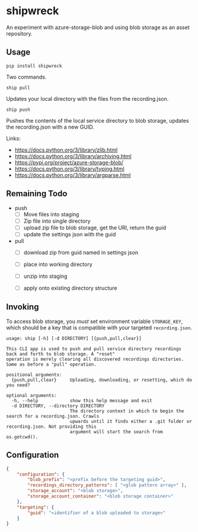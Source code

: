 # shipwreck
An experiment with azure-storage-blob and using blob storage as an asset repository.

## Usage

`pip install shipwreck`

Two commands.

`ship pull`

Updates your local directory with the files from the recording.json.

`ship push`

Pushes the contents of the local service directory to blob storage, updates the recording.json with a new GUID.

Links:

- https://docs.python.org/3/library/zlib.html
- https://docs.python.org/3/library/archiving.html
- https://pypi.org/project/azure-storage-blob/
- https://docs.python.org/3/library/typing.html
- https://docs.python.org/3/library/argparse.html

## Remaining Todo

- push
    - [ ] Move files into staging
    - [ ] Zip file into single directory
    - [ ] upload zip file to blob storage, get the URI, return the guid
    - [ ] update the settings json with the guid

- pull
    - [ ] download zip from guid named in settings json
    - [ ] place into working directory
    - [ ] unzip into staging
    - [ ] apply onto existing directory structure


## Invoking

To access blob storage, you _must_ set environment variable `STORAGE_KEY`, which should be a key that is compatible with your targeted `recording.json`.

```
usage: ship [-h] [-d DIRECTORY] [{push,pull,clear}]

This CLI app is used to push and pull service directory recordings back and forth to blob storage. A "reset"
operation is merely clearing all discovered recordings directories. Same as before a "pull" operation.

positional arguments:
  {push,pull,clear}     Uploading, downloading, or resetting, which do you need?

optional arguments:
  -h, --help            show this help message and exit
  -d DIRECTORY, --directory DIRECTORY
                        The directory context in which to begin the search for a recording.json. Crawls
                        upwards until it finds either a .git folder or recording.json. Not providing this
                        argument will start the search from os.getcwd().
```

## Configuration

```json
{
    "configuration": { 
        "blob_prefix": "<prefix before the targeting guid>",
        "recordings_directory_patterns": [ "<glob pattern array>" ],
        "storage_account": "<blob storage>",
        "storage_account_container": "<blob storage container>"
    },
    "targeting": {
        "guid": "<identifier of a blob uploaded to storage>"
    }
}
```